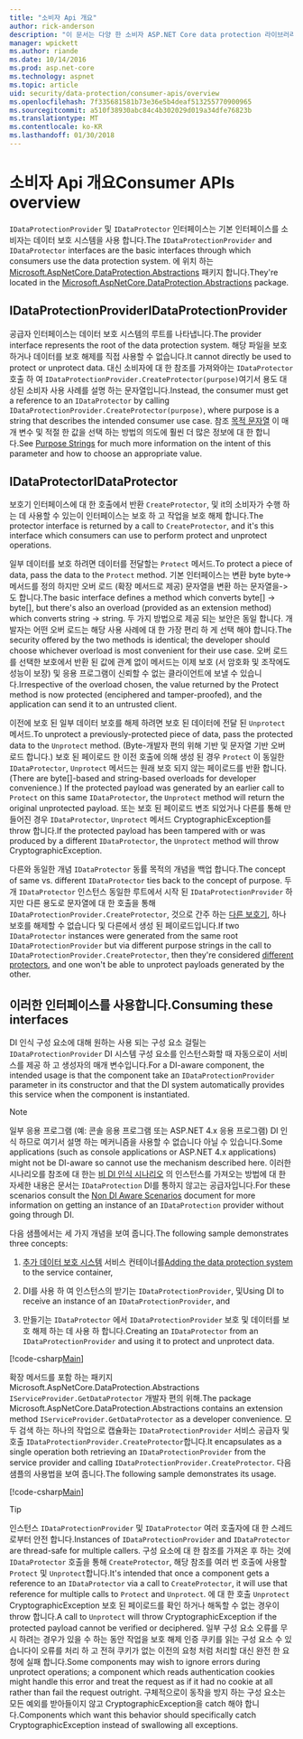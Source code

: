 ```yaml
---
title: "소비자 Api 개요"
author: rick-anderson
description: "이 문서는 다양 한 소비자 ASP.NET Core data protection 라이브러리 내에서 사용할 수 있는 Api의 간략 한 개요를 제공합니다."
manager: wpickett
ms.author: riande
ms.date: 10/14/2016
ms.prod: asp.net-core
ms.technology: aspnet
ms.topic: article
uid: security/data-protection/consumer-apis/overview
ms.openlocfilehash: 7f335681581b73e36e5b4deaf513255770900965
ms.sourcegitcommit: a510f38930abc84c4b302029d019a34dfe76823b
ms.translationtype: MT
ms.contentlocale: ko-KR
ms.lasthandoff: 01/30/2018
---
```

# <a name="consumer-apis-overview"></a><span data-ttu-id="077b7-103">소비자 Api 개요</span><span class="sxs-lookup"><span data-stu-id="077b7-103">Consumer APIs overview</span></span>

<span data-ttu-id="077b7-104">`IDataProtectionProvider` 및 `IDataProtector` 인터페이스는 기본 인터페이스를 소비자는 데이터 보호 시스템을 사용 합니다.</span><span class="sxs-lookup"><span data-stu-id="077b7-104">The `IDataProtectionProvider` and `IDataProtector` interfaces are the basic interfaces through which consumers use the data protection system.</span></span> <span data-ttu-id="077b7-105">에 위치 하는 [Microsoft.AspNetCore.DataProtection.Abstractions](https://www.nuget.org/packages/Microsoft.AspNetCore.DataProtection.Abstractions/) 패키지 합니다.</span><span class="sxs-lookup"><span data-stu-id="077b7-105">They're located in the [Microsoft.AspNetCore.DataProtection.Abstractions](https://www.nuget.org/packages/Microsoft.AspNetCore.DataProtection.Abstractions/) package.</span></span>

## <a name="idataprotectionprovider"></a><span data-ttu-id="077b7-106">IDataProtectionProvider</span><span class="sxs-lookup"><span data-stu-id="077b7-106">IDataProtectionProvider</span></span>

<span data-ttu-id="077b7-107">공급자 인터페이스는 데이터 보호 시스템의 루트를 나타냅니다.</span><span class="sxs-lookup"><span data-stu-id="077b7-107">The provider interface represents the root of the data protection system.</span></span> <span data-ttu-id="077b7-108">해당 파일을 보호 하거나 데이터를 보호 해제를 직접 사용할 수 없습니다.</span><span class="sxs-lookup"><span data-stu-id="077b7-108">It cannot directly be used to protect or unprotect data.</span></span> <span data-ttu-id="077b7-109">대신 소비자에 대 한 참조를 가져와야는 `IDataProtector` 호출 하 여 `IDataProtectionProvider.CreateProtector(purpose)`여기서 용도 대상된 소비자 사용 사례를 설명 하는 문자열입니다.</span><span class="sxs-lookup"><span data-stu-id="077b7-109">Instead, the consumer must get a reference to an `IDataProtector` by calling `IDataProtectionProvider.CreateProtector(purpose)`, where purpose is a string that describes the intended consumer use case.</span></span> <span data-ttu-id="077b7-110">참조 [목적 문자열](purpose-strings.md) 이 매개 변수 및 적절 한 값을 선택 하는 방법의 의도에 훨씬 더 많은 정보에 대 한 합니다.</span><span class="sxs-lookup"><span data-stu-id="077b7-110">See [Purpose Strings](purpose-strings.md) for much more information on the intent of this parameter and how to choose an appropriate value.</span></span>

## <a name="idataprotector"></a><span data-ttu-id="077b7-111">IDataProtector</span><span class="sxs-lookup"><span data-stu-id="077b7-111">IDataProtector</span></span>

<span data-ttu-id="077b7-112">보호기 인터페이스에 대 한 호출에서 반환 `CreateProtector`, 및 it의 소비자가 수행 하는 데 사용할 수 있는이 인터페이스는 보호 하 고 작업을 보호 해제 합니다.</span><span class="sxs-lookup"><span data-stu-id="077b7-112">The protector interface is returned by a call to `CreateProtector`, and it's this interface which consumers can use to perform protect and unprotect operations.</span></span>

<span data-ttu-id="077b7-113">일부 데이터를 보호 하려면 데이터를 전달할는 `Protect` 메서드.</span><span class="sxs-lookup"><span data-stu-id="077b7-113">To protect a piece of data, pass the data to the `Protect` method.</span></span> <span data-ttu-id="077b7-114">기본 인터페이스는 변환 byte byte-> 메서드를 정의 하지만 오버 로드 (확장 메서드로 제공) 문자열을 변환 하는 문자열을->도 합니다.</span><span class="sxs-lookup"><span data-stu-id="077b7-114">The basic interface defines a method which converts byte[] -> byte[], but there's also an overload (provided as an extension method) which converts string -> string.</span></span> <span data-ttu-id="077b7-115">두 가지 방법으로 제공 되는 보안은 동일 합니다. 개발자는 어떤 오버 로드는 해당 사용 사례에 대 한 가장 편리 하 게 선택 해야 합니다.</span><span class="sxs-lookup"><span data-stu-id="077b7-115">The security offered by the two methods is identical; the developer should choose whichever overload is most convenient for their use case.</span></span> <span data-ttu-id="077b7-116">오버 로드를 선택한 보호에서 반환 된 값에 관계 없이 메서드는 이제 보호 (서 암호화 및 조작에도 성능이 보장) 및 응용 프로그램이 신뢰할 수 없는 클라이언트에 보낼 수 있습니다.</span><span class="sxs-lookup"><span data-stu-id="077b7-116">Irrespective of the overload chosen, the value returned by the Protect method is now protected (enciphered and tamper-proofed), and the application can send it to an untrusted client.</span></span>

<span data-ttu-id="077b7-117">이전에 보호 된 일부 데이터 보호를 해제 하려면 보호 된 데이터에 전달 된 `Unprotect` 메서드.</span><span class="sxs-lookup"><span data-stu-id="077b7-117">To unprotect a previously-protected piece of data, pass the protected data to the `Unprotect` method.</span></span> <span data-ttu-id="077b7-118">(Byte-개발자 편의 위해 기반 및 문자열 기반 오버 로드 합니다.) 보호 된 페이로드 한 이전 호출에 의해 생성 된 경우 `Protect` 이 동일한 `IDataProtector`, `Unprotect` 메서드는 원래 보호 되지 않는 페이로드를 반환 합니다.</span><span class="sxs-lookup"><span data-stu-id="077b7-118">(There are byte[]-based and string-based overloads for developer convenience.) If the protected payload was generated by an earlier call to `Protect` on this same `IDataProtector`, the `Unprotect` method will return the original unprotected payload.</span></span> <span data-ttu-id="077b7-119">또는 보호 된 페이로드 변조 되었거나 다른를 통해 만들어진 경우 `IDataProtector`, `Unprotect` 메서드 CryptographicException를 throw 합니다.</span><span class="sxs-lookup"><span data-stu-id="077b7-119">If the protected payload has been tampered with or was produced by a different `IDataProtector`, the `Unprotect` method will throw CryptographicException.</span></span>

<span data-ttu-id="077b7-120">다른와 동일한 개념 `IDataProtector` 동률 목적의 개념을 백업 합니다.</span><span class="sxs-lookup"><span data-stu-id="077b7-120">The concept of same vs. different `IDataProtector` ties back to the concept of purpose.</span></span> <span data-ttu-id="077b7-121">두 개 `IDataProtector` 인스턴스 동일한 루트에서 시작 된 `IDataProtectionProvider` 하지만 다른 용도로 문자열에 대 한 호출을 통해 `IDataProtectionProvider.CreateProtector`, 것으로 간주 하는 [다른 보호기](purpose-strings.md), 하나 보호를 해제할 수 없습니다 및 다른에서 생성 된 페이로드입니다.</span><span class="sxs-lookup"><span data-stu-id="077b7-121">If two `IDataProtector` instances were generated from the same root `IDataProtectionProvider` but via different purpose strings in the call to `IDataProtectionProvider.CreateProtector`, then they're considered [different protectors](purpose-strings.md), and one won't be able to unprotect payloads generated by the other.</span></span>

## <a name="consuming-these-interfaces"></a><span data-ttu-id="077b7-122">이러한 인터페이스를 사용합니다.</span><span class="sxs-lookup"><span data-stu-id="077b7-122">Consuming these interfaces</span></span>

<span data-ttu-id="077b7-123">DI 인식 구성 요소에 대해 원하는 사용 되는 구성 요소 걸릴는 `IDataProtectionProvider` DI 시스템 구성 요소를 인스턴스화할 때 자동으로이 서비스를 제공 하 고 생성자의 매개 변수입니다.</span><span class="sxs-lookup"><span data-stu-id="077b7-123">For a DI-aware component, the intended usage is that the component take an `IDataProtectionProvider` parameter in its constructor and that the DI system automatically provides this service when the component is instantiated.</span></span>

> [!NOTE]
> <span data-ttu-id="077b7-124">일부 응용 프로그램 (예: 콘솔 응용 프로그램 또는 ASP.NET 4.x 응용 프로그램) DI 인식 하므로 여기서 설명 하는 메커니즘을 사용할 수 없습니다 아닐 수 있습니다.</span><span class="sxs-lookup"><span data-stu-id="077b7-124">Some applications (such as console applications or ASP.NET 4.x applications) might not be DI-aware so cannot use the mechanism described here.</span></span> <span data-ttu-id="077b7-125">이러한 시나리오를 참조에 대 한는 [비 DI 인식 시나리오](../configuration/non-di-scenarios.md) 의 인스턴스를 가져오는 방법에 대 한 자세한 내용은 문서는 `IDataProtection` DI를 통하지 않고는 공급자입니다.</span><span class="sxs-lookup"><span data-stu-id="077b7-125">For these scenarios consult the [Non DI Aware Scenarios](../configuration/non-di-scenarios.md) document for more information on getting an instance of an `IDataProtection` provider without going through DI.</span></span>

<span data-ttu-id="077b7-126">다음 샘플에서는 세 가지 개념을 보여 줍니다.</span><span class="sxs-lookup"><span data-stu-id="077b7-126">The following sample demonstrates three concepts:</span></span>

1. <span data-ttu-id="077b7-127">[추가 데이터 보호 시스템](../configuration/overview.md) 서비스 컨테이너를</span><span class="sxs-lookup"><span data-stu-id="077b7-127">[Adding the data protection system](../configuration/overview.md) to the service container,</span></span>

2. <span data-ttu-id="077b7-128">DI를 사용 하 여 인스턴스의 받기는 `IDataProtectionProvider`, 및</span><span class="sxs-lookup"><span data-stu-id="077b7-128">Using DI to receive an instance of an `IDataProtectionProvider`, and</span></span>

3. <span data-ttu-id="077b7-129">만들기는 `IDataProtector` 에서 `IDataProtectionProvider` 보호 및 데이터를 보호 해제 하는 데 사용 하 합니다.</span><span class="sxs-lookup"><span data-stu-id="077b7-129">Creating an `IDataProtector` from an `IDataProtectionProvider` and using it to protect and unprotect data.</span></span>

[!code-csharp[Main](../using-data-protection/samples/protectunprotect.cs?highlight=26,34,35,36,37,38,39,40)]

<span data-ttu-id="077b7-130">확장 메서드를 포함 하는 패키지 Microsoft.AspNetCore.DataProtection.Abstractions `IServiceProvider.GetDataProtector` 개발자 편의 위해.</span><span class="sxs-lookup"><span data-stu-id="077b7-130">The package Microsoft.AspNetCore.DataProtection.Abstractions contains an extension method `IServiceProvider.GetDataProtector` as a developer convenience.</span></span> <span data-ttu-id="077b7-131">모두 검색 하는 하나의 작업으로 캡슐화는 `IDataProtectionProvider` 서비스 공급자 및 호출 `IDataProtectionProvider.CreateProtector`합니다.</span><span class="sxs-lookup"><span data-stu-id="077b7-131">It encapsulates as a single operation both retrieving an `IDataProtectionProvider` from the service provider and calling `IDataProtectionProvider.CreateProtector`.</span></span> <span data-ttu-id="077b7-132">다음 샘플의 사용법을 보여 줍니다.</span><span class="sxs-lookup"><span data-stu-id="077b7-132">The following sample demonstrates its usage.</span></span>

[!code-csharp[Main](./overview/samples/getdataprotector.cs?highlight=15)]

>[!TIP]
> <span data-ttu-id="077b7-133">인스턴스 `IDataProtectionProvider` 및 `IDataProtector` 여러 호출자에 대 한 스레드로부터 안전 합니다.</span><span class="sxs-lookup"><span data-stu-id="077b7-133">Instances of `IDataProtectionProvider` and `IDataProtector` are thread-safe for multiple callers.</span></span> <span data-ttu-id="077b7-134">구성 요소에 대 한 참조를 가져온 후 하는 것에 `IDataProtector` 호출을 통해 `CreateProtector`, 해당 참조를 여러 번 호출에 사용할 `Protect` 및 `Unprotect`합니다.</span><span class="sxs-lookup"><span data-stu-id="077b7-134">It's intended that once a component gets a reference to an `IDataProtector` via a call to `CreateProtector`, it will use that reference for multiple calls to `Protect` and `Unprotect`.</span></span> <span data-ttu-id="077b7-135">에 대 한 호출 `Unprotect` CryptographicException 보호 된 페이로드를 확인 하거나 해독할 수 없는 경우이 throw 합니다.</span><span class="sxs-lookup"><span data-stu-id="077b7-135">A call to `Unprotect` will throw CryptographicException if the protected payload cannot be verified or deciphered.</span></span> <span data-ttu-id="077b7-136">일부 구성 요소 오류를 무시 하려는 경우가 있을 수 하는 동안 작업을 보호 해제 인증 쿠키를 읽는 구성 요소 수 있습니다이 오류를 처리 하 고 전혀 쿠키가 없는 이전의 요청 처럼 처리할 대신 완전 한 요청에 실패 합니다.</span><span class="sxs-lookup"><span data-stu-id="077b7-136">Some components may wish to ignore errors during unprotect operations; a component which reads authentication cookies might handle this error and treat the request as if it had no cookie at all rather than fail the request outright.</span></span> <span data-ttu-id="077b7-137">구체적으로이 동작을 방지 하는 구성 요소는 모든 예외를 받아들이지 않고 CryptographicException을 catch 해야 합니다.</span><span class="sxs-lookup"><span data-stu-id="077b7-137">Components which want this behavior should specifically catch CryptographicException instead of swallowing all exceptions.</span></span>
